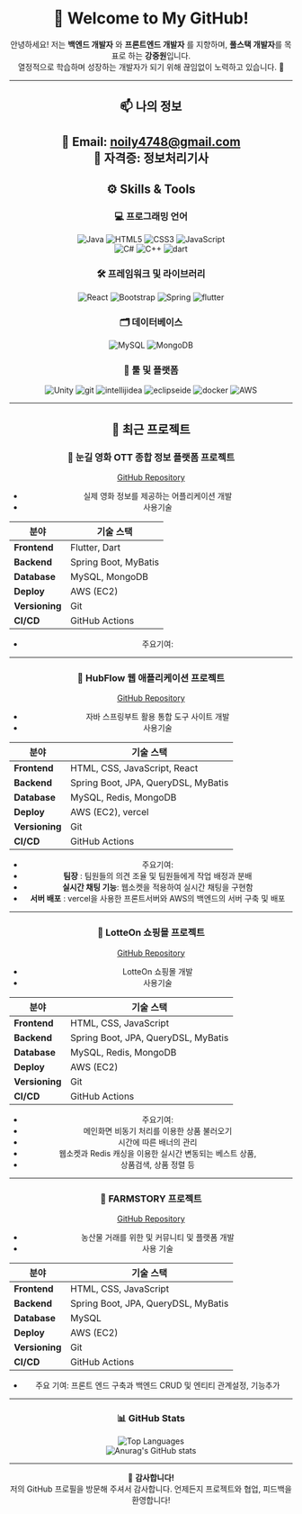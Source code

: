 <div align="center">

# 👋 Welcome to My GitHub!  
안녕하세요! 저는 __백엔드 개발자__ 와 __프론트엔드 개발자__ 를 지향하며, **풀스택 개발자**를 목표로 하는 **강중원**입니다.  
열정적으로 학습하며 성장하는 개발자가 되기 위해 끊임없이 노력하고 있습니다. 🚀  

---

## 📫 나의 정보
📧 **Email:** noily4748@gmail.com  
🪪 **자격증:** 정보처리기사
---

## ⚙️ Skills & Tools  

### 💻 **프로그래밍 언어**  
![Java](https://img.shields.io/badge/Java-ED8B00?style=for-the-badge&logo=openjdk&logoColor=white) 
![HTML5](https://img.shields.io/badge/HTML5-E34F26?style=for-the-badge&logo=html5&logoColor=white) 
![CSS3](https://img.shields.io/badge/CSS3-1572B6?style=for-the-badge&logo=css3&logoColor=white) 
![JavaScript](https://img.shields.io/badge/JavaScript-F7DF1E?style=for-the-badge&logo=JavaScript&logoColor=white)  
![C#](https://img.shields.io/badge/C%23-239120?style=for-the-badge&logo=c-sharp&logoColor=white) 
![C++](https://img.shields.io/badge/C%2B%2B-00599C?style=for-the-badge&logo=c%2B%2B&logoColor=white)
![dart](https://img.shields.io/badge/dart-0175C2?style=for-the-badge&logo=dart&logoColor=white)  

### 🛠️ **프레임워크 및 라이브러리**  
![React](https://img.shields.io/badge/React-20232A?style=for-the-badge&logo=react&logoColor=61DAFB) 
![Bootstrap](https://img.shields.io/badge/Bootstrap-563D7C?style=for-the-badge&logo=bootstrap&logoColor=white) 
![Spring](https://img.shields.io/badge/Spring-6DB33F?style=for-the-badge&logo=spring&logoColor=white) 
![flutter](https://img.shields.io/badge/flutter-02569B?style=for-the-badge&logo=flutter&logoColor=white) 


### 🗂️ **데이터베이스**  
![MySQL](https://img.shields.io/badge/MySQL-00000F?style=for-the-badge&logo=mysql&logoColor=white) 
![MongoDB](https://img.shields.io/badge/MongoDB-4EA94B?style=for-the-badge&logo=mongodb&logoColor=white)  

### 🔧 **툴 및 플랫폼**  
![Unity](https://img.shields.io/badge/Unity-100000?style=for-the-badge&logo=unity&logoColor=white) 
![git](https://img.shields.io/badge/git-F05032?style=for-the-badge&logo=git&logoColor=white) 
![intellijidea](https://img.shields.io/badge/intellijidea-000000?style=for-the-badge&logo=intellijidea&logoColor=white) 
![eclipseide](https://img.shields.io/badge/eclipseide-2C2255?style=for-the-badge&logo=eclipseide&logoColor=white) 
![docker](https://img.shields.io/badge/docker-2496ED?style=for-the-badge&logo=docker&logoColor=white) 
![AWS](https://img.shields.io/badge/Amazon_AWS-232F3E?style=for-the-badge&logo=amazon-aws&logoColor=white)  

---

## 🚀 최근 프로젝트 

### 📌 **눈길 영화 OTT 종합 정보 플랫폼 프로젝트**  
[GitHub Repository](https://github.com/SeoHong23/Nungil_Project)
- 실제 영화 정보를 제공하는 어플리케이션 개발
- 사용기술

| **분야**       | **기술 스택**        |
|----------------|----------------------|
| **Frontend**   | Flutter, Dart        |
| **Backend**    | Spring Boot, MyBatis |
| **Database**   | MySQL,  MongoDB      |
| **Deploy**     | AWS (EC2)            |
| **Versioning** | Git                  |
| **CI/CD**      | GitHub Actions       |

- 주요기여:

---


### 📌 **HubFlow 웹 애플리케이션 프로젝트**  
[GitHub Repository](https://github.com/Hasoro4748/HubFlow_FrontEnd)
- 자바 스프링부트 활용 통합 도구 사이트 개발
- 사용기술

| **분야**       | **기술 스택**                                              |
|----------------|------------------------------------------------------------|
| **Frontend**   | HTML, CSS, JavaScript, React                               |
| **Backend**    | Spring Boot, JPA, QueryDSL, MyBatis                        |
| **Database**   | MySQL, Redis, MongoDB                                      |
| **Deploy**     | AWS (EC2), vercel                                          |
| **Versioning** | Git                                                        |
| **CI/CD**      | GitHub Actions                                             |

- 주요기여:
- **팀장** : 팀원들의 의견 조율 및 팀원들에게 작업 배정과 분배
- **실시간 채팅 기능**: 웹소켓을 적용하여 실시간 채팅을 구현함
- **서버 배포** : vercel을 사용한 프론트서버와 AWS의 백엔드의 서버 구축 및 배포

---


### 📌 **LotteOn 쇼핑몰 프로젝트**  
[GitHub Repository](https://github.com/Hasoro4748/LotteOnProject.git)
- LotteOn 쇼핑몰 개발
- 사용기술

| **분야**       | **기술 스택**                                              |
|----------------|------------------------------------------------------------|
| **Frontend**   | HTML, CSS, JavaScript                                      |
| **Backend**    | Spring Boot, JPA, QueryDSL, MyBatis                        |
| **Database**   | MySQL, Redis, MongoDB                                      |
| **Deploy**     | AWS (EC2)                                                  |
| **Versioning** | Git                                                        |
| **CI/CD**      | GitHub Actions                                             |

- 주요기여:
- 메인화면 비동기 처리를 이용한 상품 불러오기
- 시간에 따른 배너의 관리
- 웹소켓과 Redis 캐싱을 이용한 실시간 변동되는 베스트 상품,
- 상품검색, 상품 정렬 등


---

### 📌 **FARMSTORY 프로젝트**  
[GitHub Repository](https://github.com/junhyeokkk/Farmstory_TEAM1)
- 농산물 거래를 위한 및 커뮤니티 및 플랫폼 개발  
- 사용 기술

| **분야**       | **기술 스택**                                              |
|----------------|------------------------------------------------------------|
| **Frontend**   | HTML, CSS, JavaScript                                      |
| **Backend**    | Spring Boot, JPA, QueryDSL, MyBatis                        |
| **Database**   | MySQL                                                      |
| **Deploy**     | AWS (EC2)                                                  |
| **Versioning** | Git                                                        |
| **CI/CD**      | GitHub Actions                                             |
- 주요 기여: 프론트 엔드 구축과 백엔드 CRUD 및 엔티티 관계설정, 기능추가

---

### 📊 GitHub Stats  
![Top Languages](https://github-readme-stats.vercel.app/api/top-langs/?username=Hasoro4748&layout=compact&theme=radical)  
![Anurag's GitHub stats](https://github-readme-stats.vercel.app/api?username=Hasoro4748&show_icons=true&theme=radical)  

---

🌟 **감사합니다!**  
저의 GitHub 프로필을 방문해 주셔서 감사합니다. 언제든지 프로젝트와 협업, 피드백을 환영합니다!  

</div>

